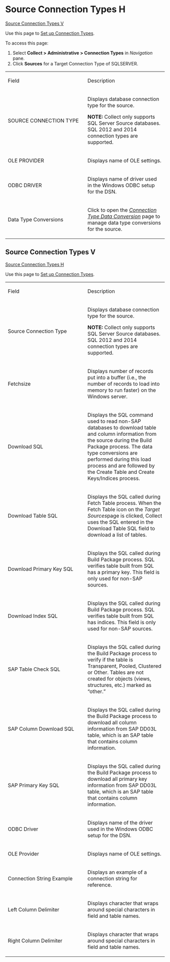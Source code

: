 # Source Connection Types H

[Source Connection Types V](#Source_Connection_Types_V)

<div class="use">

Use this page to [Set up Connection
Types](../Config/Set_up_Connection_Types.htm).

</div>

To access this page:

1.  Select <span style="font-weight: bold;">Collect \> Administrative \>
    Connection Types</span> in
    <span style="font-style: italic;">Navigation</span> pane.
2.  Click <span style="font-weight: bold;">Sources</span> for a Target
    Connection Type of SQLSERVER.

<table>
<colgroup>
<col style="width: 50%" />
<col style="width: 50%" />
</colgroup>
<tbody>
<tr class="odd">
<td><p>Field</p></td>
<td><p>Description</p></td>
</tr>
<tr class="even">
<td><p>SOURCE CONNECTION TYPE</p></td>
<td><p>Displays database connection type for the source.</p>
<p><strong>NOTE:</strong> Collect only supports SQL Server Source databases. SQL 2012 and 2014 connection types are supported.</p></td>
</tr>
<tr class="odd">
<td><p>OLE PROVIDER</p></td>
<td><p>Displays name of OLE settings.</p></td>
</tr>
<tr class="even">
<td><p>ODBC DRIVER</p></td>
<td><p>Displays name of driver used in the Windows ODBC setup for the DSN.</p></td>
</tr>
<tr class="odd">
<td><p>Data Type Conversions</p></td>
<td><p>Click to open the <span style="font-style: italic;"><a href="Connection_Types_H.htm">Connection Type Data Conversion</a></span> page to manage data type conversions for the source.</p></td>
</tr>
</tbody>
</table>

## <span id="Source_Connection_Types_V"></span>Source Connection Types V

[Source Connection Types H](Source_Connection_Types_H.htm)

<div class="use">

Use this page to [Set up Connection
Types](../Config/Set_up_Connection_Types.htm).

</div>

<table>
<colgroup>
<col style="width: 50%" />
<col style="width: 50%" />
</colgroup>
<tbody>
<tr class="odd">
<td><p>Field</p></td>
<td><p>Description</p></td>
</tr>
<tr class="even">
<td><p>Source Connection Type</p></td>
<td><p>Displays database connection type for the source.</p>
<p><strong>NOTE:</strong> Collect only supports SQL Server Source databases. SQL 2012 and 2014 connection types are supported.</p></td>
</tr>
<tr class="odd">
<td><p>Fetchsize</p></td>
<td><p>Displays number of records put into a buffer (i.e., the number of records to load into memory to run faster) on the Windows server.</p></td>
</tr>
<tr class="even">
<td><p>Download SQL</p></td>
<td><p>Displays the SQL command used to read non-SAP databases to download table and column information from the source during the Build Package process. The data type conversions are performed during this load process and are followed by the Create Table and Create Keys/Indices process.</p></td>
</tr>
<tr class="odd">
<td><p>Download Table SQL</p></td>
<td><p>Displays the SQL called during Fetch Table process. When the Fetch Table icon on the <span style="font-style: italic;">Target Sources</span><span>page is clicked, Collect uses the SQL entered in the Download Table SQL field to download a list of tables.</span></p></td>
</tr>
<tr class="even">
<td><p>Download Primary Key SQL</p></td>
<td><p>Displays the SQL called during Build Package process. SQL verifies table built from SQL has a primary key. This field is only used for non-SAP sources.</p></td>
</tr>
<tr class="odd">
<td><p>Download Index SQL</p></td>
<td><p>Displays the SQL called during Build Package process. SQL verifies table built from SQL has indices. This field is only used for non-SAP sources.</p></td>
</tr>
<tr class="even">
<td><p>SAP Table Check SQL</p></td>
<td><p>Displays the SQL called during the Build Package process to verify if the table is Transparent, Pooled, Clustered or Other. Tables are not created for objects (views, structures, etc.) marked as “other.”</p></td>
</tr>
<tr class="odd">
<td><p>SAP Column Download SQL</p></td>
<td><p>Displays the SQL called during the Build Package process to download all column information from SAP DD03L table, which is an SAP table that contains column information.</p></td>
</tr>
<tr class="even">
<td><p>SAP Primary Key SQL</p></td>
<td><p>Displays the SQL called during the Build Package process to download all primary key information from SAP DD03L table, which is an SAP table that contains column information.</p></td>
</tr>
<tr class="odd">
<td><p>ODBC Driver</p></td>
<td><p>Displays name of the driver used in the Windows ODBC setup for the DSN.</p></td>
</tr>
<tr class="even">
<td><p>OLE Provider</p></td>
<td><p>Displays name of OLE settings.</p></td>
</tr>
<tr class="odd">
<td><p>Connection String Example</p></td>
<td><p>Displays an example of a connection string for reference.</p></td>
</tr>
<tr class="even">
<td><p>Left Column Delimiter</p></td>
<td><p>Displays character that wraps around special characters in field and table names.</p></td>
</tr>
<tr class="odd">
<td><p>Right Column Delimiter</p></td>
<td><p>Displays character that wraps around special characters in field and table names.</p></td>
</tr>
</tbody>
</table>
